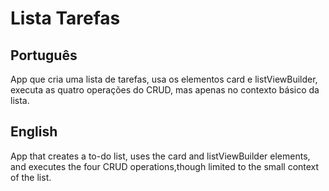 # Lista Tarefas

## Português 
App que cria uma lista de tarefas, usa os elementos card e listViewBuilder, executa as
quatro operações do CRUD, mas apenas no contexto básico da lista.

## English

App that creates a to-do list, uses the card and listViewBuilder elements, and executes
the four CRUD operations,though limited to the small context of the list.
